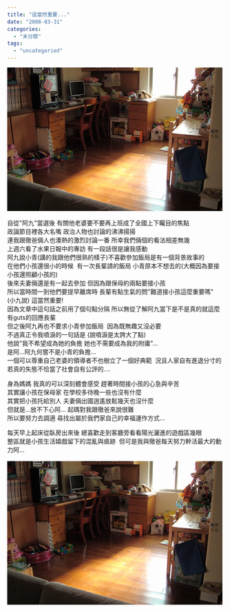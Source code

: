 ```yaml
---
title: "這當然重要..."
date: "2008-03-31"
categories: 
  - "未分類"
tags: 
  - "uncategoried"
---
```


![](images/2367106133_78f3efbece.jpg)

自從"阿九"當選後 有關他老婆要不要再上班成了全國上下矚目的焦點   
政論節目裡各大名嘴 政治人物也討論的沸沸揚揚   
連我跟徹爸倆人也湊熱的激烈討論一番 所幸我們倆個的看法相差無幾   
上週六看了水果日報中的專訪 有一段話很是讓我感動  
阿九說小青(講的我跟他們很熟的樣子)不喜歡參加飯局是有一個背景故事的  
在他們小孩還很小的時候  有一次長輩請的飯局 小青原本不想去的(大概因為要接小孩還照顧小孩的)  
後來夫妻倆還是有一起去參加 但因為跟保母約兩點要接小孩  
所以當時間一到他們要提早離席時 長輩有點生氣的問"難道接小孩這麼重要嗎"  
(小九說) 這當然重要!    
因為文章中這句話之前用了個句點分隔 所以無從了解阿九當下是不是真的就這麼有guts的回應長輩  
但之後阿九再也不要求小青參加飯局  因為既無趣又沒必要  
不過真正令我噴淚的一句話是 (說噴淚是太誇大了點)  
他說"我不希望成為她的負擔 她也不需要成為我的附庸"...  
是阿...阿九何嘗不是小青的負擔...  
一個可以尊重自己老婆的領導者不也樹立了一個好典範  況且人家自有進退分寸的   
若真的失態不恰當了社會自有公評的....  
  
身為媽媽 我真的可以深刻體會感受 趕著時間接小孩的心急與辛苦  
其實讓小孩在保母家 在學校多待晚一些也沒有什麼  
其實把小孩托給別人 夫妻倆出國逍遙放鬆幾天也沒什麼  
但就是...放不下心阿... 起碼對我跟徹爸來說很難  
所以要努力去調適 尋找出屬於我們家自己的幸福運作方式...  
  
每天早上起床從臥房出來後 總喜歡走到客廳旁看看陽光灑進的遊戲區幾眼  
整區就是小孩生活嬉戲留下的混亂與痕跡  但可是我與徹爸每天努力幹活最大的動力阿...  
   
![](images/2367106133_78f3efbece.jpg)
